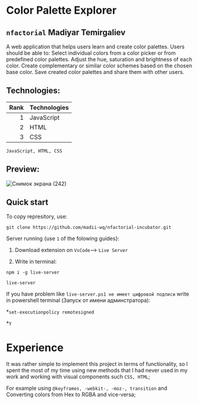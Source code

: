 # Color Palette Explorer
## `nfactorial` Madiyar Temirgaliev
A web application that helps users learn and create color palettes. Users should be able to: Select individual colors from a color picker or from predefined color palettes. Adjust the hue, saturation and brightness of each color. Create complementary or similar color schemes based on the chosen base color. Save created color palettes and share them with other users.

## Technologies:

| Rank | Technologies  |
|-----:|---------------|
|     1| JavaScript    |
|     2| HTML          |
|     3| CSS           |

`JavaScript, HTML, CSS`

## Preview:

![Снимок экрана (242)](https://github.com/madii-wq/nfactorial-incubator/assets/142621769/570eff4d-9caa-4eb4-b0b7-94c5f310b45c)

## Quick start

To copy represitory, use:

`git clone https://github.com/madii-wq/nfactorial-incubator.git`

Server running {use `1` of the folowing guides}:

1. Download extension on `VsCode`--> `Live Server`
  
2. Write in terminal:

`npm i -g live-server`

`live-server`

If you have problem like `live-server.ps1 не имеет цифровой подписи` write in powershell terminal (Запуск от имени админстратора):

*`set-executionpolicy remotesigned`

*`Y`

# Experience

It was rather simple to implement this project in terms of functionality, so I spent the most of my time using new methods that I had never used in my work and working with visual components such `CSS, HTML`;

For example using ```@keyframes, -webkit-, -moz-, transition``` and Converting colors from Hex to RGBA and vice-versa;

